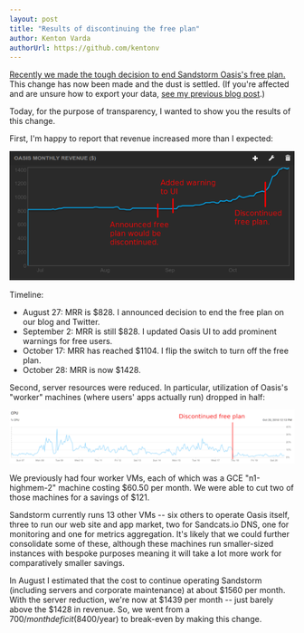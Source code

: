```yaml
---
layout: post
title: "Results of discontinuing the free plan"
author: Kenton Varda
authorUrl: https://github.com/kentonv
---
```


[Recently we made the tough decision to end Sandstorm Oasis's free plan.](2018-08-27-discontinuing-free-plan) This change has now been made and the dust is settled. (If you're affected and are unsure how to export your data, [see my previous blog post](2018-10-18-how-to-download-oasis-data).)

Today, for the purpose of transparency, I wanted to show you the results of this change.

First, I'm happy to report that revenue increased more than I expected:

![Graph of revenue showing when change was announced and implemented.](/news/images/revenue-post-free-plan.png)

Timeline:

* August 27: MRR is $828. I announced decision to end the free plan on our blog and Twitter.
* September 2: MRR is still $828. I updated Oasis UI to add prominent warnings for free users.
* October 17: MRR has reached $1104. I flip the switch to turn off the free plan.
* October 28: MRR is now $1428.

Second, server resources were reduced. In particular, utilization of Oasis's "worker" machines (where users' apps actually run) dropped in half:

![Graph of CPU usage showing when change was implemented.](/news/images/cpu-post-free-plan.png)

We previously had four worker VMs, each of which was a GCE "n1-highmem-2" machine costing $60.50 per month. We were able to cut two of those machines for a savings of $121.

Sandstorm currently runs 13 other VMs -- six others to operate Oasis itself, three to run our web site and app market, two for Sandcats.io DNS, one for monitoring and one for metrics aggregation. It's likely that we could further consolidate some of these, although these machines run smaller-sized instances with bespoke purposes meaning it will take a lot more work for comparatively smaller savings.

In August I estimated that the cost to continue operating Sandstorm (including servers and corporate maintenance) at about $1560 per month. With the server reduction, we're now at $1439 per month -- just barely above the $1428 in revenue. So, we went from a $700/month deficit ($8400/year) to break-even by making this change.
